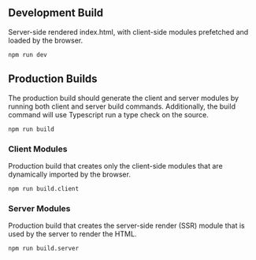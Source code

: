 ## Development Build

Server-side rendered index.html, with client-side modules prefetched and loaded by the browser.

```
npm run dev
```

## Production Builds

The production build should generate the client and server modules by running both client and server build commands. Additionally, the build command will use Typescript run a type check on the source.

```
npm run build
```

### Client Modules

Production build that creates only the client-side modules that are dynamically imported by the browser.

```
npm run build.client
```

### Server Modules

Production build that creates the server-side render (SSR) module that is used by the server to render the HTML.

```
npm run build.server
```
